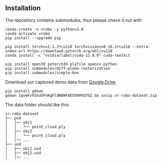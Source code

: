 ## Installation

The repository contains submodules, thus please check it out with 
```shell
conda create -n vrobo -y python=3.8
conda activate vrobo
pip install --upgrade pip

pip install torch==2.1.2+cu118 torchvision==0.16.2+cu118 --extra-index-url https://download.pytorch.org/whl/cu118
conda install -c "nvidia/label/cuda-11.8.0" cuda-toolkit 

pip install open3d pytorch3d plyfile opencv-python
pip install submodules/diff-plane-rasterization
pip install submodules/simple-knn
```

Download our captured demo data from [Google Drive](https://drive.google.com/file/d/1qvmFvhSha5FnKgFldW8WFAEO50HhQ7GZ/view?usp=drive_link)
```shell
pip install gdown
gdown 1qvmFvhSha5FnKgFldW8WFAEO50HhQ7GZ && unzip vr-robo-dataset.zip
```
The data folder should like this:
```shell
vr-robo-dataset
├── pcd
│   ├── obj1
│   │   └── point_cloud.ply
│   ├── obj2
│   │   └── point_cloud.ply
│   │── ...
├── usd
│   ├── obj1.usd
│   ├── obj2.usd
│   │── ...
```


